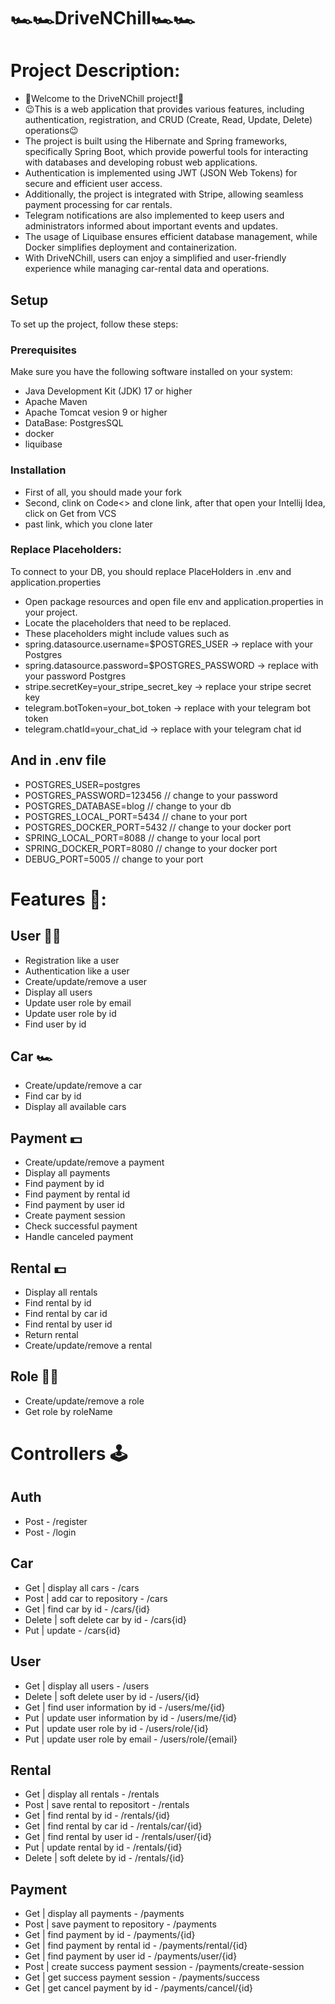 # 🏎🏎DriveNChill🏎🏎

# Project Description:
- 🫡Welcome to the DriveNChill project!🫡
- 😉This is a web application that provides various features, including authentication, registration, and CRUD (Create, Read, Update, Delete) operations😉
- The project is built using the Hibernate and Spring frameworks, specifically Spring Boot, which provide powerful tools for interacting with databases and developing robust web applications.
- Authentication is implemented using JWT (JSON Web Tokens) for secure and efficient user access.
- Additionally, the project is integrated with Stripe, allowing seamless payment processing for car rentals.
- Telegram notifications are also implemented to keep users and administrators informed about important events and updates.
- The usage of Liquibase ensures efficient database management, while Docker simplifies deployment and containerization.
- With DriveNChill, users can enjoy a simplified and user-friendly experience while managing car-rental data and operations.

## Setup

To set up the project, follow these steps:

### Prerequisites

Make sure you have the following software installed on your system:

- Java Development Kit (JDK) 17 or higher
- Apache Maven
- Apache Tomcat vesion 9 or higher
- DataBase: PostgresSQL
- docker
- liquibase

### Installation
- First of all, you should made your fork
- Second, clink on Code<> and clone link, after that open your Intellij Idea, click on Get from VCS
- past link, which you clone later

### Replace Placeholders:
To connect to your DB, you should replace PlaceHolders in .env and application.properties
- Open package resources and open file env and application.properties in your project.
- Locate the placeholders that need to be replaced.
- These placeholders might include values such as
- spring.datasource.username=$POSTGRES_USER -> replace with your Postgres
- spring.datasource.password=$POSTGRES_PASSWORD -> replace with your password Postgres
- stripe.secretKey=your_stripe_secret_key -> replace your stripe secret key
- telegram.botToken=your_bot_token -> replace with your telegram bot token
- telegram.chatId=your_chat_id -> replace with your telegram chat id

  
## And in .env file
- POSTGRES_USER=postgres
- POSTGRES_PASSWORD=123456 // change to your password
- POSTGRES_DATABASE=blog // change to your db
- POSTGRES_LOCAL_PORT=5434 // chane to your port
- POSTGRES_DOCKER_PORT=5432 // change to your docker port
- SPRING_LOCAL_PORT=8088 // change to your local port
- SPRING_DOCKER_PORT=8080 // change to your docker port
- DEBUG_PORT=5005 // change to your port

# Features 🤌:

## User  🤵‍♂️
- Registration like a user
- Authentication like a user
- Create/update/remove a user
- Display all users
- Update user role by email
- Update user role by id
- Find user by id

## Car 🏎
- Create/update/remove a car
- Find car by id
- Display all available cars

## Payment 💵
- Create/update/remove a payment
- Display all payments
- Find payment by id
- Find payment by rental id
- Find payment by user id
- Create payment session
- Check successful payment
- Handle canceled payment

## Rental 💵
- Display all rentals
- Find rental by id
- Find rental by car id
- Find rental by user id
- Return rental
- Create/update/remove a rental

## Role 🙎‍♂️
- Create/update/remove a role
- Get role by roleName

# Controllers 🕹

## Auth
- Post - /register
- Post - /login

## Car
- Get | display all cars - /cars
- Post | add car to repository - /cars
- Get | find car by id - /cars/{id}
- Delete | soft delete car by id - /cars{id}
- Put | update - /cars{id}

## User
- Get | display all users - /users
- Delete | soft delete user by id - /users/{id}
- Get | find user information by id - /users/me/{id}
- Put | update user information by id - /users/me/{id}
- Put | update user role by id - /users/role/{id}
- Put | update user role by email - /users/role/{email}

## Rental
- Get | display all rentals - /rentals
- Post | save rental to repositort - /rentals
- Get | find rental by id - /rentals/{id}
- Get | find rental by car id - /rentals/car/{id}
- Get | find rental by user id - /rentals/user/{id}
- Put | update rental by id - /rentals/{id}
- Delete | soft delete by id - /rentals/{id}

## Payment
- Get | display all payments - /payments
- Post | save payment to repository - /payments
- Get | find payment by id - /payments/{id}
- Get | find payment by rental id - /payments/rental/{id}
- Get | find payment by user id - /payments/user/{id}
- Post | create success payment session - /payments/create-session
- Get | get success payment session - /payments/success
- Get | get cancel payment by id - /payments/cancel/{id}

